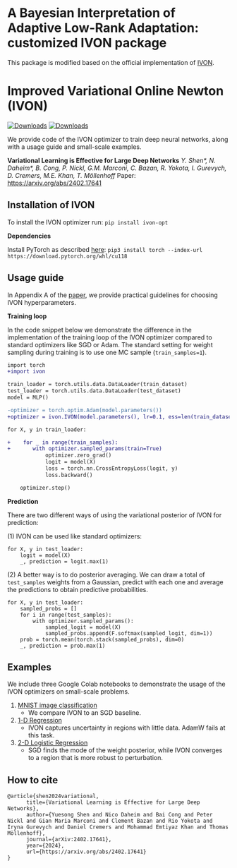 # A Bayesian Interpretation of Adaptive Low-Rank Adaptation: customized IVON package

This package is modified based on the official implementation of [IVON](https://github.com/team-approx-bayes/ivon).

# Improved Variational Online Newton (IVON)

[![Downloads](https://static.pepy.tech/badge/ivon-opt)](https://pepy.tech/project/ivon-opt) [![Downloads](https://static.pepy.tech/badge/ivon-opt/month)](https://pepy.tech/project/ivon-opt)

We provide code of the IVON optimizer to train deep neural networks, along with a usage guide and small-scale examples.

**Variational Learning is Effective for Large Deep Networks**
*Y. Shen\*, N. Daheim\*, B. Cong, P. Nickl, G.M. Marconi, C. Bazan, R. Yokota, I. Gurevych, D. Cremers, M.E. Khan, T. Möllenhoff*
Paper: https://arxiv.org/abs/2402.17641

## Installation of IVON

To install the IVON optimizer run:
`pip install ivon-opt`

**Dependencies**

Install PyTorch as described [here](https://pytorch.org/get-started/locally/): `pip3 install torch --index-url https://download.pytorch.org/whl/cu118`

## Usage guide

In Appendix A of the [paper](https://arxiv.org/abs/2402.17641), we provide practical guidelines for choosing IVON hyperparameters.

**Training loop**

In the code snippet below we demonstrate the difference in the implementation of the training loop of the IVON optimizer compared to standard optimizers like SGD or Adam.
The standard setting for weight sampling during training is to use one MC sample (`train_samples=1`).

```diff
import torch
+import ivon

train_loader = torch.utils.data.DataLoader(train_dataset) 
test_loader = torch.utils.data.DataLoader(test_dataset) 
model = MLP()

-optimizer = torch.optim.Adam(model.parameters())
+optimizer = ivon.IVON(model.parameters(), lr=0.1, ess=len(train_dataset))

for X, y in train_loader:

+    for _ in range(train_samples):
+       with optimizer.sampled_params(train=True)
            optimizer.zero_grad()
            logit = model(X)
            loss = torch.nn.CrossEntropyLoss(logit, y)
            loss.backward()

    optimizer.step()
```

**Prediction**

There are two different ways of using the variational posterior of IVON for prediction:

(1) IVON can be used like standard optimizers:

```
for X, y in test_loader:
    logit = model(X)
    _, prediction = logit.max(1)
```

(2) A better way is to do posterior averaging. We can draw a total of `test_samples` weights from a Gaussian, predict with each one and average the predictions to obtain predictive probabilities.

```
for X, y in test_loader:
    sampled_probs = []
    for i in range(test_samples):
        with optimizer.sampled_params():
            sampled_logit = model(X)
            sampled_probs.append(F.softmax(sampled_logit, dim=1))
    prob = torch.mean(torch.stack(sampled_probs), dim=0)
    _, prediction = prob.max(1)
```

## Examples

We include three Google Colab notebooks to demonstrate the usage of the IVON optimizers on small-scale problems.

1. [MNIST image classification](https://colab.research.google.com/drive/1Q6MdLxmvR5Q1I2NbVXLCgGTDuP1m79tV?usp=sharing)
   - We compare IVON to an SGD baseline.
2. [1-D Regression](https://colab.research.google.com/drive/1GcCCRfiZ6u7OwkYS46LGIAQKLnGL8Ae7?usp=sharing)
   - IVON captures uncertainty in regions with little data. AdamW fails at this task.
3. [2-D Logistic Regression](https://colab.research.google.com/drive/1o2XFJA8UbCiAUEKbiGFsNCwuvhZdFFfg?usp=sharing)
   - SGD finds the mode of the weight posterior, while IVON converges to a region that is more robust to perturbation.

## How to cite

```
@article{shen2024variational,
      title={Variational Learning is Effective for Large Deep Networks}, 
      author={Yuesong Shen and Nico Daheim and Bai Cong and Peter Nickl and Gian Maria Marconi and Clement Bazan and Rio Yokota and Iryna Gurevych and Daniel Cremers and Mohammad Emtiyaz Khan and Thomas Möllenhoff},
      journal={arXiv:2402.17641},
      year={2024},
      url={https://arxiv.org/abs/2402.17641}
}
```
